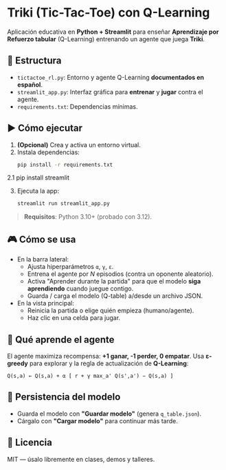 
# Triki (Tic-Tac-Toe) con Q-Learning

Aplicación educativa en **Python + Streamlit** para enseñar **Aprendizaje por Refuerzo tabular** (Q-Learning) entrenando un agente que juega **Triki**.

## 🧰 Estructura
- `tictactoe_rl.py`: Entorno y agente Q-Learning **documentados en español**.
- `streamlit_app.py`: Interfaz gráfica para **entrenar** y **jugar** contra el agente.
- `requirements.txt`: Dependencias mínimas.

## ▶️ Cómo ejecutar
1. **(Opcional)** Crea y activa un entorno virtual.
2. Instala dependencias:
   ```bash
   pip install -r requirements.txt
   ```
2.1 pip install streamlit

3. Ejecuta la app:
   ```bash
   streamlit run streamlit_app.py
   ```

> **Requisitos**: Python 3.10+ (probado con 3.12).

## 🎮 Cómo se usa
- En la barra lateral:
  - Ajusta hiperparámetros `α`, `γ`, `ε`.
  - Entrena el agente por *N* episodios (contra un oponente aleatorio).
  - Activa "Aprender durante la partida" para que el modelo **siga aprendiendo** cuando juegue contigo.
  - Guarda / carga el modelo (Q-table) a/desde un archivo JSON.
- En la vista principal:
  - Reinicia la partida o elige quién empieza (humano/agente).
  - Haz clic en una celda para jugar.

## 🧠 Qué aprende el agente
El agente maximiza recompensa: **+1 ganar, -1 perder, 0 empatar**.
Usa **ε-greedy** para explorar y la regla de actualización de **Q-Learning**:

```
Q(s,a) ← Q(s,a) + α [ r + γ max_a' Q(s',a') − Q(s,a) ]
```

## 💾 Persistencia del modelo
- Guarda el modelo con **"Guardar modelo"** (genera `q_table.json`).
- Cárgalo con **"Cargar modelo"** para continuar más tarde.

## 📜 Licencia
MIT — úsalo libremente en clases, demos y talleres.

